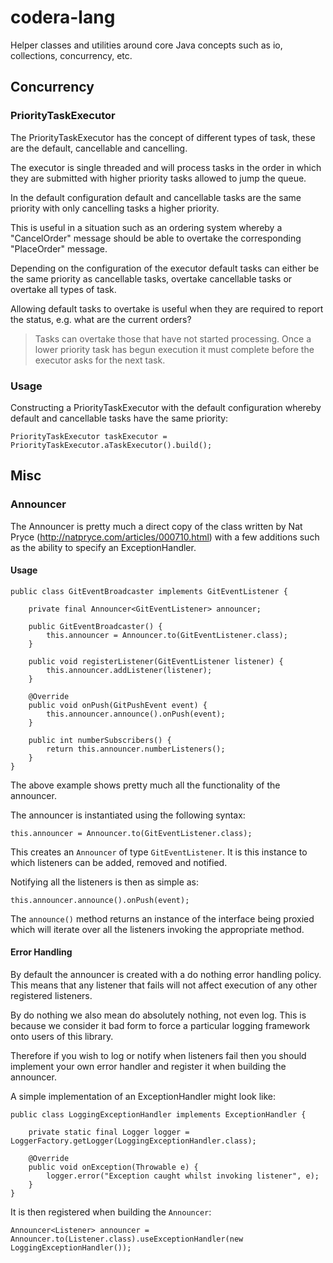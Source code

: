 # codera-lang

Helper classes and utilities around core Java concepts such as io, collections, concurrency, etc.

## Concurrency

### PriorityTaskExecutor

The PriorityTaskExecutor has the concept of different types of task, these are the default, cancellable and cancelling. 

The executor is single threaded and will process tasks in the order in which they are submitted with higher priority tasks allowed to jump the queue. 

In the default configuration default and cancellable tasks are the same priority with only cancelling tasks a higher priority.

This is useful in a situation such as an ordering system whereby a "CancelOrder" message should be able to overtake the corresponding "PlaceOrder" message. 

Depending on the configuration of the executor default tasks can either be the same priority as cancellable tasks, overtake cancellable tasks or overtake all types of task.

Allowing default tasks to overtake is useful when they are required to report the status, e.g. what are the current orders? 

> Tasks can overtake those that have not started processing. Once a lower priority task has begun execution it must complete before the executor asks for the next task.
### Usage

Constructing a PriorityTaskExecutor with the default configuration whereby default and cancellable tasks have the same priority:

```
PriorityTaskExecutor taskExecutor = PriorityTaskExecutor.aTaskExecutor().build();
```

## Misc

### Announcer

The Announcer is pretty much a direct copy of the class written by Nat Pryce (http://natpryce.com/articles/000710.html) with a few additions such as the ability to specify an ExceptionHandler.

#### Usage

```
public class GitEventBroadcaster implements GitEventListener {

    private final Announcer<GitEventListener> announcer;

    public GitEventBroadcaster() {
        this.announcer = Announcer.to(GitEventListener.class);
    }

    public void registerListener(GitEventListener listener) {
        this.announcer.addListener(listener);
    }

    @Override
    public void onPush(GitPushEvent event) {
        this.announcer.announce().onPush(event);
    }

    public int numberSubscribers() {
        return this.announcer.numberListeners();
    }
}
```

The above example shows pretty much all the functionality of the announcer.

The announcer is instantiated using the following syntax:

```
this.announcer = Announcer.to(GitEventListener.class);
``` 

This creates an `Announcer` of type `GitEventListener`. It is this instance to which listeners can be added, removed and notified.

Notifying all the listeners is then as simple as:

```
this.announcer.announce().onPush(event);
```

The `announce()` method returns an instance of the interface being proxied which will iterate over all the listeners invoking the appropriate method.

#### Error Handling

By default the announcer is created with a do nothing error handling policy. This means that any listener that fails will not affect execution of any other registered listeners. 

By do nothing we also mean do absolutely nothing, not even log. This is because we consider it bad form to force a particular logging framework onto users of this library. 

Therefore if you wish to log or notify when listeners fail then you should implement your own error handler and register it when building the announcer. 

A simple implementation of an ExceptionHandler might look like:

```
public class LoggingExceptionHandler implements ExceptionHandler {

	private static final Logger logger = LoggerFactory.getLogger(LoggingExceptionHandler.class);
		
	@Override
	public void onException(Throwable e) {
		logger.error("Exception caught whilst invoking listener", e);
	}
}
```

It is then registered when building the `Announcer`:

```
Announcer<Listener> announcer = Announcer.to(Listener.class).useExceptionHandler(new LoggingExceptionHandler());
```
